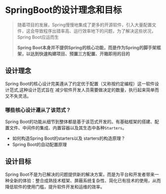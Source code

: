 # SpringBoot的设计理念和目标

> 随着项目的发展，Spring慢慢地集成了更多的开源软件，引入大量配置文件，这会导致程序出错率高、运行效率地下的问题，为了解决这些状况，Spring Boot应运而生
>
> **Spring Boot本身并不提供Spring的核心功能，而是作为Spring的脚手架框架，以达到快速构建项目、预置三方配置、开箱即用的目的**



## 设计理念

Spring Boot的核心设计完美遵从了约定优于配置（又称按约定编程）这一软件设计范式,这种设计范式旨在 减少软件开发人员需要做决定的数量，执行起来简单而又不失灵活。



### 哪些核心设计遵从了该范式？

Spring Boot的功能从细节到整体都是基于该范式开发的。有基础框架的搭建、配置文件、中间件的集成、内置容器以及其生态中各种`Starters`。

* 如何构造Spring Boot的starters以及 starters的构造原理？
* Spring Boot的自动配置原理

## 设计目标

Spring Boot不是为已解决的问题提供新的解决方案，而是为平台和开发者带来一种全新的体验：整合成熟技术框架、屏蔽系统复杂性、简化已有技术的使用，从而降低软件的使用门槛，提升软件开发和运维的效率。